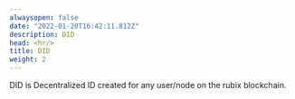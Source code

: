 ```yaml
---
alwaysopen: false
date: "2022-01-20T16:42:11.812Z"
description: DID
head: <hr/>
title: DID
weight: 2
---
```


DID is Decentralized ID created for any user/node on the rubix blockchain.

